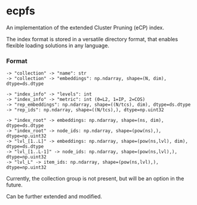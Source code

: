 # ecpfs

An implementation of the extended Cluster Pruning (eCP) index.

The index format is stored in a versatile directory format, that enables flexible loading solutions in any language.

### Format

```
-> "collection" -> "name": str
-> "collection" -> "embeddings": np.ndarray, shape=(N, dim), dtype=ds.dtype

-> "index_info" -> "levels": int
-> "index_info" -> "metric": int (0=L2, 1=IP, 2=COS)
-> "rep_embeddings": np.ndarray, shape=((N/tcs), dim), dtype=ds.dtype
-> "rep_ids": np.ndarray, shape=((N/tcs),), dtype=np.uint32

-> "index_root" -> embeddings: np.ndarray, shape=(ns, dim), dtype=ds.dtype
-> "index_root" -> node_ids: np.ndarray, shape=(pow(ns),), dtype=np.uint32
-> "lvl_[1..L]" -> embeddings: np.ndarray, shape=(pow(ns,lvl), dim), dtype=ds.dtype
-> "lvl_[1..L-1]" -> node_ids: np.ndarray, shape=(pow(ns,lvl),), dtype=np.uint32
-> "lvl_L" -> item_ids: np.ndarray, shape=(pow(ns,lvl),), dtype=np.uint32
```

Currently, the collection group is not present, but will be an option in the future.

Can be further extended and modified.


